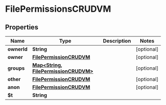 

# FilePermissionsCRUDVM


## Properties

| Name | Type | Description | Notes |
|------------ | ------------- | ------------- | -------------|
|**ownerId** | **String** |  |  [optional] |
|**owner** | [**FilePermissionCRUDVM**](FilePermissionCRUDVM.md) |  |  [optional] |
|**groups** | [**Map&lt;String, FilePermissionCRUDVM&gt;**](FilePermissionCRUDVM.md) |  |  [optional] |
|**other** | [**FilePermissionCRUDVM**](FilePermissionCRUDVM.md) |  |  [optional] |
|**anon** | [**FilePermissionCRUDVM**](FilePermissionCRUDVM.md) |  |  [optional] |
|**$t** | **String** |  |  |



